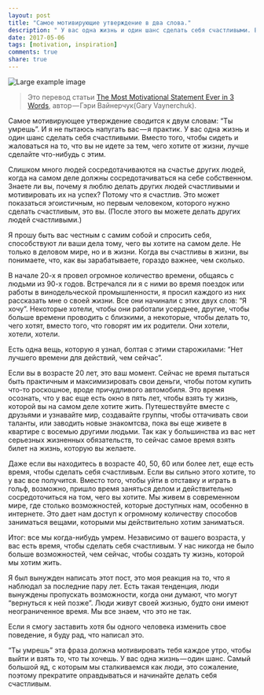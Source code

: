 ```yaml
---
layout: post
title: "Самое мотивирующие утверждение в два слова."
description: " У вас одна жизнь и один шанс сделать себя счастливыми. Вместо того, чтобы сидеть и жаловаться на то, что вы не идете за тем, чего хотите от жизни, лучше сделайте что-нибудь с этим."
date: 2017-05-06
tags: [motivation, inspiration]
comments: true
share: true
---
```


![Large example image](https://cdn-images-1.medium.com/max/800/1*qiWZ1-_XvSN6bm8Z3Wq8xg.png)

>Это перевод статьи <a href="#">The Most Motivational Statement Ever in 3 Words</a>, автор — Гэри Вайнерчук(Gary Vaynerchuk).

Самое мотивирующее утверждение сводится к двум словам: “Ты умрешь”. И я не пытаюсь напугать вас — я практик. У вас одна жизнь и один шанс сделать себя счастливыми. Вместо того, чтобы сидеть и жаловаться на то, что вы не идете за тем, чего хотите от жизни, лучше сделайте что-нибудь с этим.

Слишком много людей сосредотачиваются на счастье других людей, когда на самом деле должны сосредотачиваться на себе собственном. Знаете ли вы, почему я люблю делать других людей счастливыми и мотивировать их на успех? Потому что я счастлив. Это может показаться эгоистичным, но первым человеком, которого нужно сделать счастливым, это вы. (После этого вы можете делать других людей счастливыми.)

Я прошу быть вас честным с самим собой и спросить себя, способствуют ли ваши дела тому, чего вы хотите на самом деле. Не только в деловом мире, но и в жизни. Когда вы счастливы в жизни, вы понимаете, что, как вы зарабатываете, гораздо важнее, чем сколько.

В начале 20-х я провел огромное количество времени, общаясь с людьми из 90-х годов. Встречался ли я с ними во время поездок или работы в винодельческой промышленности, я просил каждого из них рассказать мне о своей жизни. Все они начинали с этих двух слов: “Я хочу”. Некоторые хотели, чтобы они работали усерднее, другие, чтобы больше времени проводить с близкими, а некоторые, чтобы делать то, чего хотят, вместо того, что говорят им их родители. Они хотели, хотели, хотели.

Есть одна вещь, которую я узнал, болтая с этими старожилами: “Нет лучшего времени для действий, чем сейчас”.

Если вы в возрасте 20 лет, это ваш момент. Сейчас не время пытаться быть практичным и максимизировать свои деньги, чтобы потом купить что-то роскошное, вроде причудливого автомобиля. Это время осознать, что у вас еще есть окно в пять лет, чтобы взять ту жизнь, которой вы на самом деле хотите жить. Путешествуйте вместе с друзьями и узнавайте мир, создавайте группы, чтобы оттачивать свои таланты, или заводить новые знакомтсва, пока вы еще живете в квартире с восемью другими людьми. Так как у большинства из вас нет серьезных жизненных обязательств, то сейчас самое время взять билет на жизнь, которую вы желаете.

Даже если вы находитесь в возрасте 40, 50, 60 или более лет, еще есть время, чтобы сделать себя счастливым. Если вы сильно этого хотите, то у вас все получится. Вместо того, чтобы уйти в отставку и играть в гольф, возможно, пришло время заняться делом и действительно сосредоточиться на том, чего вы хотите. Мы живем в современном мире, где столько возможностей, которые доступных нам, особенно в интернете. Это дает нам доступ к огромному количеству способов заниматься вещами, которыми мы действительно хотим заниматься.

Итог: все мы когда-нибудь умрем. Независимо от вашего возраста, у вас есть время, чтобы сделать себя счастливым. У нас никогда не было больше возможностей, чем сейчас, чтобы создать ту жизнь, которой мы хотим жить.

Я был вынужден написать этот пост, это моя реакция на то, что я наблюдал за последние пару лет. Есть такая тенденция, люди вынуждены пропускать возможности, когда они думают, что могут “вернуться к ней позже”. Люди живут своей жизнью, будто они имеют неограниченное время. Мы все знаем, что это не так.

Если я смогу заставить хотя бы одного человека изменить свое поведение, я буду рад, что написал это.

“Ты умрешь” эта фраза должна мотивировать тебя каждое утро, чтобы выйти и взять то, что ты хочешь. У вас одна жизнь — один шанс. Самый большой яд, с которым мы сталкиваемся как люди, это сожаление, поэтому прекратите оправдываться и начинайте делать себя счастливым.
